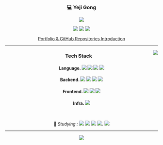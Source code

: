 
<div align = center>
  <br>
  
  ### :computer: Yeji Gong
  
  <a href="https://github.com/YejiGong"><img src="https://hits.seeyoufarm.com/api/count/incr/badge.svg?url=https%3A%2F%2Fgithub.com%2FYejiGong&count_bg=%23000000&title_bg=%23000000&icon=github.svg&icon_color=%23E7E7E7&title=GitHub&edge_flat=false)"/></a>
  
  <a href="https://solved.ac/slna97"><img src="http://mazassumnida.wtf/api/mini/generate_badge?boj=slna97"/></a>
  <a href="https://velog.io/@ydppwljg"><img src="https://img.shields.io/badge/velog-3DDC84?style=flat-square&logo=Velog&logoColor=white"/></a>
  <a href="mailto:yejigong00@gmail.com"><img src="https://img.shields.io/badge/Gmail-d14836?style=flat-square&logo=Gmail&logoColor=white&link=mailto:yejigong00@gmail.com"/></a>
  
  [Portfolio & GitHub Repositories Introduction](https://eight-algebra-99b.notion.site/Portfolio-c34b891bab3c4fbfaebc493ccfd25092)
  
  --- 

<img align = "right" src="https://github-readme-stats.vercel.app/api/top-langs/?username=YejiGong&hide=Jupyter Notebook"/>

  ### Tech Stack
  
  #### Language.   <img src="https://img.shields.io/badge/Python-3776AB?style=flat-square&logo=Python&logoColor=white"/>  <img src="https://img.shields.io/badge/C-A8B9CC?style=flat-square&logo=C&logoColor=white"/>  <img src="https://img.shields.io/badge/JAVA-007396?style=flat-square&logo=java&logoColor=white"/>  <img src="https://img.shields.io/badge/JavaScript-F7DF1E?style=flat-square&logo=JavaScript&logoColor=white"/>

  #### Backend.   <img src="https://img.shields.io/badge/Node.js-339933?style=flat-square&logo=Node.js&logoColor=white"/>  <img src="https://img.shields.io/badge/express-000000?style=flat-square&logo=express&logoColor=white">  <img src="https://img.shields.io/badge/mysql-4479A1?style=flat-square&logo=mysql&logoColor=white">  <img src="https://img.shields.io/badge/mongoDB-47A248?style=flat-square&logo=MongoDB&logoColor=white">
 
  #### Frontend.   <img src="https://img.shields.io/badge/react-61DAFB?style=flat-square&logo=react&logoColor=black">  <img src="https://img.shields.io/badge/html5-E34F26?style=flat-square&logo=html5&logoColor=white">  <img src="https://img.shields.io/badge/css-1572B6?style=flat-square&logo=css3&logoColor=white">
  
  #### Infra.   <img src="https://img.shields.io/badge/docker-2496ED?style=flat-square&logo=docker&logoColor=black">
  
  <br>
  
  :pencil: *Studying :  <img src="https://img.shields.io/badge/spring-6DB33F?style=flat-square&logo=spring&logoColor=white">  <img src="https://img.shields.io/badge/django-092E20?style=flat-square&logo=django&logoColor=white">  <img src="https://img.shields.io/badge/flask-000000?style=flat-square&logo=flask&logoColor=white">  <img src="https://img.shields.io/badge/SQLite-003B57?style=flat-square&logo=SQLite&logoColor=white">. <img src="https://img.shields.io/badge/amazonaws-232F3E?style=flat-square&logo=amazonaws&logoColor=white">*

  ---
  
  
  <img src = "https://github-readme-stats.vercel.app/api?username=YejiGong"/>

</div>
